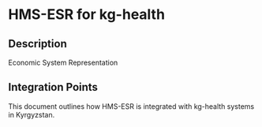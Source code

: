 # HMS-ESR for kg-health

## Description

Economic System Representation

## Integration Points

This document outlines how HMS-ESR is integrated with kg-health systems in Kyrgyzstan.

